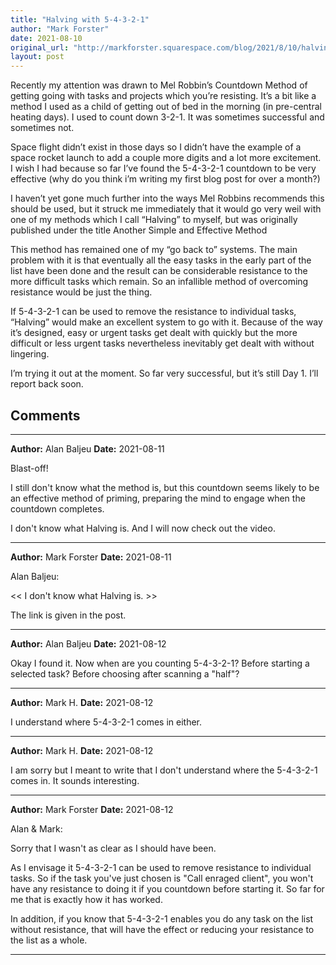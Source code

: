 ```yaml
---
title: "Halving with 5-4-3-2-1"
author: "Mark Forster"
date: 2021-08-10
original_url: "http://markforster.squarespace.com/blog/2021/8/10/halving-with-5-4-3-2-1.html"
layout: post
---
```


Recently my attention was drawn to Mel Robbin’s Countdown Method of getting going with tasks and projects which you’re resisting. It’s a bit like a method I used as a child of getting out of bed in the morning (in pre-central heating days). I used to count down 3-2-1. It was sometimes successful and sometimes not.

Space flight didn’t exist in those days so I didn’t have the example of a space rocket launch to add a couple more digits and a lot more excitement. I wish I had because so far I’ve found the 5-4-3-2-1 countdown to be very effective (why do you think i’m writing my first blog post for over a month?)

I haven’t yet gone much further into the ways Mel Robbins recommends this should be used, but it struck me immediately that it would go very weil with one of my methods which I call “Halving” to myself, but was originally published under the title Another Simple and Effective Method

This method has remained one of my “go back to” systems. The main problem with it is that eventually all the easy tasks in the early part of the list have been done and the result can be considerable resistance to the more difficult tasks which remain. So an infallible method of overcoming resistance would be just the thing.

If 5-4-3-2-1 can be used to remove the resistance to individual tasks, “Halving” would make an excellent system to go with it. Because of the way it’s designed, easy or urgent tasks get dealt with quickly but the more difficult or less urgent tasks nevertheless inevitably get dealt with without lingering.

I’m trying it out at the moment. So far very successful, but it’s still Day 1. I’ll report back soon.


## Comments

---

**Author:** Alan Baljeu
**Date:** 2021-08-11

Blast-off!   
  
I still don't know what the method is, but this countdown seems likely to be an effective method of priming, preparing the mind to engage when the countdown completes.  
  
I don't know what Halving is. And I will now check out the video.

---

**Author:** Mark Forster
**Date:** 2021-08-11

Alan Baljeu:  
  
<< I don't know what Halving is. >>  
  
The link is given in the post.

---

**Author:** Alan Baljeu
**Date:** 2021-08-12

Okay I found it. Now when are you counting 5-4-3-2-1? Before starting a selected task? Before choosing after scanning a "half"?

---

**Author:** Mark H.
**Date:** 2021-08-12

I understand where 5-4-3-2-1 comes in either.

---

**Author:** Mark H.
**Date:** 2021-08-12

I am sorry but I meant to write that I don't understand where the 5-4-3-2-1 comes in. It sounds interesting.

---

**Author:** Mark Forster
**Date:** 2021-08-12

Alan & Mark:  
  
Sorry that I wasn't as clear as I should have been.  
  
As I envisage it 5-4-3-2-1 can be used to remove resistance to individual tasks. So if the task you've just chosen is "Call enraged client", you won't have any resistance to doing it if you countdown before starting it. So far for me that is exactly how it has worked.  
  
In addition, if you know that 5-4-3-2-1 enables you do any task on the list without resistance, that will have the effect or reducing your resistance to the list as a whole.

---
